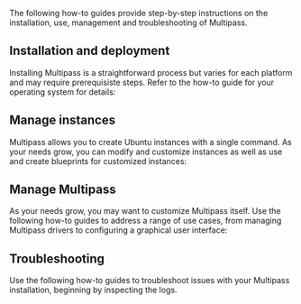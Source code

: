 The following how-to guides provide step-by-step instructions on the installation, use, management and troubleshooting of Multipass. 


## Installation and deployment
Installing Multipass is a straightforward process but varies for each platform and may require prerequisiste steps. Refer to the how-to guide for your operating system for details: 



## Manage instances
Multipass allows you to create Ubuntu instances with a single command. As your needs grow, you can modify and customize instances as well as use and create blueprints for customized instances:  



## Manage Multipass
As your needs grow, you may want to customize Multipass itself. Use the following how-to guides to address a range of use cases, from managing Multipass drivers to configuring a graphical user interface: 




## Troubleshooting
Use the following how-to guides to troubleshoot issues with your Multipass installation, beginning by inspecting the logs.
